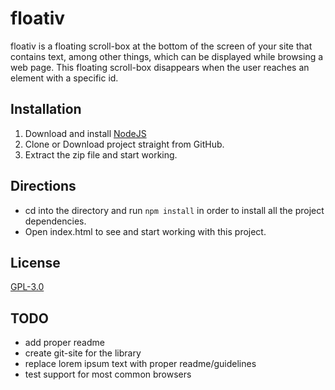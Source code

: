 # floativ
floativ is a floating scroll-box at the bottom of the screen of your site that contains text, among other things, which can be displayed while browsing a web page. This floating scroll-box disappears when the user reaches an element with a specific id.

## Installation
1. Download and install [NodeJS](https://nodejs.org/)
2. Clone or Download project straight from GitHub.
3. Extract the zip file and start working.

## Directions
* cd into the directory and run `npm install` in order to install all the project dependencies.
* Open index.html to see and start working with this project.

## License
[GPL-3.0](LICENSE)

## TODO ##
- add proper readme
- create git-site for the library
- replace lorem ipsum text with proper readme/guidelines
- test support for most common browsers
